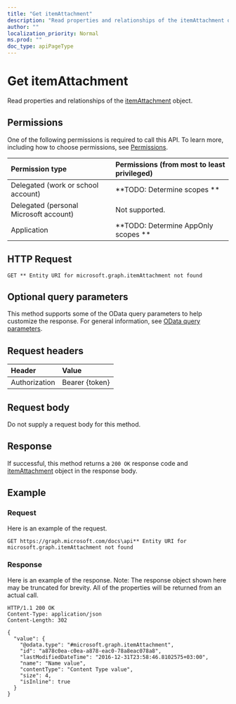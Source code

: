 ```yaml
---
title: "Get itemAttachment"
description: "Read properties and relationships of the itemAttachment object."
author: ""
localization_priority: Normal
ms.prod: ""
doc_type: apiPageType
---
```


# Get itemAttachment

Read properties and relationships of the [itemAttachment](../resources/itemattachment.md) object.

## Permissions
One of the following permissions is required to call this API. To learn more, including how to choose permissions, see [Permissions](/concepts/permissions-reference.md).

|Permission type|Permissions (from most to least privileged)|
|:---|:---|
|Delegated (work or school account)|**TODO: Determine scopes **|
|Delegated (personal Microsoft account)|Not supported.|
|Application|**TODO: Determine AppOnly scopes **|

## HTTP Request
<!-- {
  "blockType": "ignored"
}
-->
``` http
GET ** Entity URI for microsoft.graph.itemAttachment not found
```

## Optional query parameters
This method supports some of the OData query parameters to help customize the response. For general information, see [OData query parameters](/graph/query-parameters).

## Request headers
|Header|Value|
|:---|:---|
|Authorization|Bearer {token}|

## Request body
Do not supply a request body for this method.

## Response
If successful, this method returns a `200 OK` response code and [itemAttachment](../resources/itemattachment.md) object in the response body.

## Example

### Request
Here is an example of the request.
<!-- {
  "blockType": "request",
  "name": "get_itemattachment"
}
-->
``` http
GET https://graph.microsoft.com/docs\api** Entity URI for microsoft.graph.itemAttachment not found
```

### Response
Here is an example of the response. Note: The response object shown here may be truncated for brevity. All of the properties will be returned from an actual call.
<!-- {
  "blockType": "response",
  "truncated": true,
  "@odata.type": "microsoft.graph.itemAttachment"
}
-->
``` http
HTTP/1.1 200 OK
Content-Type: application/json
Content-Length: 302

{
  "value": {
    "@odata.type": "#microsoft.graph.itemAttachment",
    "id": "a878c0ea-c0ea-a878-eac0-78a8eac078a8",
    "lastModifiedDateTime": "2016-12-31T23:58:46.8102575+03:00",
    "name": "Name value",
    "contentType": "Content Type value",
    "size": 4,
    "isInline": true
  }
}
```

